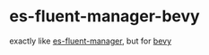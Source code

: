 # es-fluent-manager-bevy

exactly like [es-fluent-manager](../es-fluent-manager/README.md), but for [bevy](https://bevy.org/)
